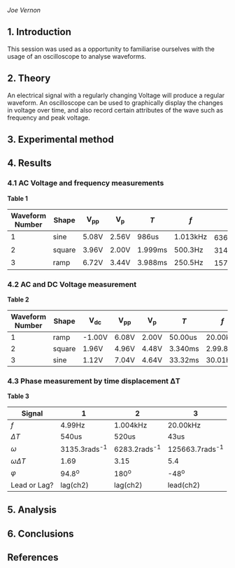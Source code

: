*Joe Vernon*



## 1. Introduction
This session was used as a opportunity to familiarise ourselves with the usage
of an oscilloscope to analyse waveforms. 

## 2. Theory
An electrical signal with a regularly changing Voltage will produce a regular
waveform. An oscilloscope can be used to graphically display the changes in
voltage over time, and also record certain attributes of the wave such as
frequency and peak voltage.

## 3. Experimental method

## 4. Results
### 4.1 AC Voltage and frequency measurements
**Table 1**

Waveform Number | Shape | V<sub>pp</sub> | V<sub>p</sub> | *T* | *f* | &omega;
---|---|---|---|---|---|---
1|sine|5.08V|2.56V|986us|1.013kHz|6364.87rads<sup>-1</sup>
2|square|3.96V|2.00V|1.999ms|500.3Hz|3143.48rads<sup>-1</sup>
3|ramp|6.72V|3.44V|3.988ms|250.5Hz|1573.94rads<sup>-1</sup>


### 4.2 AC and DC Voltage measurement
**Table 2**

Waveform Number | Shape | V<sub>dc</sub> | V<sub>pp</sub> | V<sub>p</sub> | *T* | *f* 
---|---|---|---|---|---|---
1|ramp|-1.00V|6.08V|2.00V|50.00us|20.00kHz
2|square|1.96V|4.96V|4.48V|3.340ms|2.99.8Hz
3|sine|1.12V|7.04V|4.64V|33.32ms|30.01Hz


### 4.3 Phase measurement by time displacement &Delta;T
**Table 3**

Signal | 1 | 2 | 3
---|---|---|---
*f*|4.99Hz|1.004kHz|20.00kHz
*&Delta;T*|540us|520us|43us
*&omega;*|3135.3rads<sup>-1</sup>|6283.2rads<sup>-1</sup>|125663.7rads<sup>-1</sup>
*&omega;&Delta;T*|1.69|3.15|5.4
*&phi;*|94.8<sup>o</sup>|180<sup>o</sup>|-48<sup>o</sup>
Lead or Lag?|lag(ch2)|lag(ch2)|lead(ch2)


## 5. Analysis

## 6. Conclusions

## References
